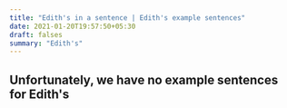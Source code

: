 ```yaml
---
title: "Edith's in a sentence | Edith's example sentences"
date: 2021-01-20T19:57:50+05:30
draft: falses
summary: "Edith's"
---
```

## Unfortunately, we have no example sentences for Edith's                 
